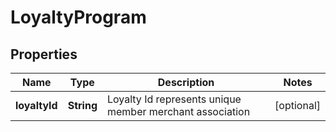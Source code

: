 
# LoyaltyProgram

## Properties
Name | Type | Description | Notes
------------ | ------------- | ------------- | -------------
**loyaltyId** | **String** | Loyalty Id represents unique member merchant association |  [optional]



